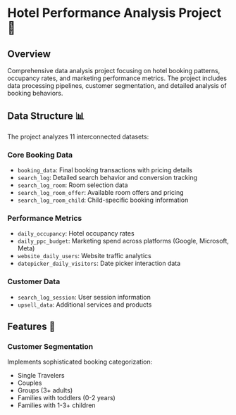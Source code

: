 # Hotel Performance Analysis Project 🏨

## Overview
Comprehensive data analysis project focusing on hotel booking patterns, occupancy rates, and marketing performance metrics. The project includes data processing pipelines, customer segmentation, and detailed analysis of booking behaviors.

## Data Structure 📊

The project analyzes 11 interconnected datasets:

### Core Booking Data
- `booking_data`: Final booking transactions with pricing details
- `search_log`: Detailed search behavior and conversion tracking
- `search_log_room`: Room selection data
- `search_log_room_offer`: Available room offers and pricing
- `search_log_room_child`: Child-specific booking information

### Performance Metrics
- `daily_occupancy`: Hotel occupancy rates
- `daily_ppc_budget`: Marketing spend across platforms (Google, Microsoft, Meta)
- `website_daily_users`: Website traffic analytics
- `datepicker_daily_visitors`: Date picker interaction data

### Customer Data
- `search_log_session`: User session information
- `upsell_data`: Additional services and products

## Features 🔧

### Customer Segmentation
Implements sophisticated booking categorization:
- Single Travelers
- Couples
- Groups (3+ adults)
- Families with toddlers (0-2 years)
- Families with 1-3+ children
